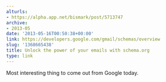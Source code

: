 ```yaml
---
alturls:
- https://alpha.app.net/bismark/post/5713747
archive:
- 2013-05
date: '2013-05-16T00:50:38+00:00'
link: https://developers.google.com/gmail/schemas/overview
slug: '1368665438'
title: Unlock the power of your emails with schema.org
type: link
---
```


Most interesting thing to come out from Google today.

